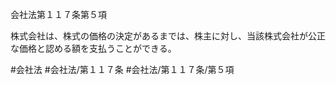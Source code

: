 会社法第１１７条第５項

株式会社は、株式の価格の決定があるまでは、株主に対し、当該株式会社が公正な価格と認める額を支払うことができる。

#会社法
#会社法/第１１７条
#会社法/第１１７条/第５項
